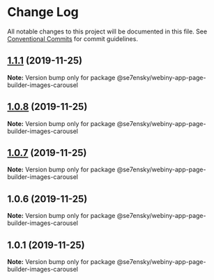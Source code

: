 # Change Log

All notable changes to this project will be documented in this file.
See [Conventional Commits](https://conventionalcommits.org) for commit guidelines.

## [1.1.1](https://github.com/SE7ENSKY/se7ensky-webiny-plugins/compare/@se7ensky/webiny-app-page-builder-images-carousel@1.0.8...@se7ensky/webiny-app-page-builder-images-carousel@1.1.1) (2019-11-25)

**Note:** Version bump only for package @se7ensky/webiny-app-page-builder-images-carousel





## [1.0.8](https://github.com/SE7ENSKY/se7ensky-webiny-plugins/compare/@se7ensky/webiny-app-page-builder-images-carousel@1.0.7...@se7ensky/webiny-app-page-builder-images-carousel@1.0.8) (2019-11-25)

**Note:** Version bump only for package @se7ensky/webiny-app-page-builder-images-carousel





## [1.0.7](https://github.com/SE7ENSKY/se7ensky-webiny-plugins/compare/@se7ensky/webiny-app-page-builder-images-carousel@1.0.6...@se7ensky/webiny-app-page-builder-images-carousel@1.0.7) (2019-11-25)

**Note:** Version bump only for package @se7ensky/webiny-app-page-builder-images-carousel





## 1.0.6 (2019-11-25)

**Note:** Version bump only for package @se7ensky/webiny-app-page-builder-images-carousel





## 1.0.1 (2019-11-25)

**Note:** Version bump only for package @se7ensky/webiny-app-page-builder-images-carousel
